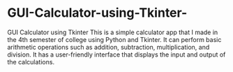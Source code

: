 # GUI-Calculator-using-Tkinter-
GUI Calculator using Tkinter This is a simple calculator app that I made in the 4th semester of college using Python and Tkinter. It can perform basic arithmetic operations such as addition, subtraction, multiplication, and division. It has a user-friendly interface that displays the input and output of the calculations.
